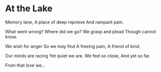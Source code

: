 # At the Lake

Memory lane,
A place of deep reprieve
And rampant pain.

What went wrong?
Where did we go?
We grasp and plead
Though cannot know.

We wish for anger
So we may find
A freeing pain,
A friend of kind.

Our minds are racing
Yet quiet we are.
We feel so close,
And yet so far.

From that love we...

